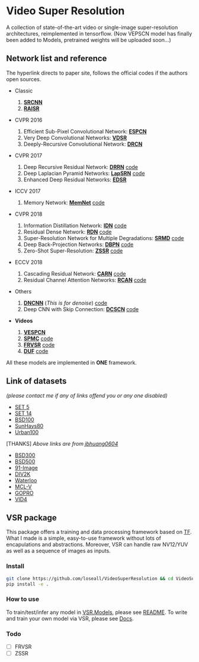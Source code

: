 # Video Super Resolution
A collection of state-of-the-art video or single-image super-resolution architectures, reimplemented in tensorflow.
(Now VEPSCN model has finally been added to Models, pretrained weights will be uploaded soon...)

## Network list and reference
The hyperlink directs to paper site, follows the official codes if the authors open sources.
- Classic

  1. [**SRCNN**](https://arxiv.org/abs/1501.00092)
  1. [**RAISR**](https://arxiv.org/abs/1606.01299)
  
- CVPR 2016

  1. Efficient Sub-Pixel Convolutional Network: [**ESPCN**](https://arxiv.org/abs/1609.05158)
  1. Very Deep Convolutional Networks: [**VDSR**](https://arxiv.org/abs/1511.04587)
  1. Deeply-Recursive Convolutional Network: [**DRCN**](https://arxiv.org/abs/1511.04491)
  
- CVPR 2017

  1. Deep Recursive Residual Network: [**DRRN**](http://cvlab.cse.msu.edu/pdfs/Tai_Yang_Liu_CVPR2017.pdf)
  [code](https://github.com/tyshiwo/DRRN_CVPR17)
  1. Deep Laplacian Pyramid Networks: [**LapSRN**](http://vllab.ucmerced.edu/wlai24/LapSRN/)
  [code](https://github.com/phoenix104104/LapSRN)
  1. Enhanced Deep Residual Networks: [**EDSR**](https://arxiv.org/abs/1707.02921)
  
- ICCV 2017

  1. Memory Network: [**MemNet**](https://arxiv.org/abs/1708.02209)
   [code](https://github.com/tyshiwo/MemNet)
   
- CVPR 2018

  1. Information Distillation Network: [**IDN**](https://arxiv.org/abs/1803.09454)
   [code](https://github.com/Zheng222/IDN-Caffe)
  1. Residual Dense Network: [**RDN**](https://arxiv.org/abs/1802.08797)
   [code](https://github.com/yulunzhang/RDN)
  1. Super-Resolution Network for Multiple Degradations: [**SRMD**](https://arxiv.org/abs/1712.06116)
   [code](https://github.com/cszn/SRMD)
  1. Deep Back-Projection Networks: [**DBPN**](https://arxiv.org/abs/1803.02735)
   [code](https://github.com/alterzero/DBPN-Pytorch)
  1. Zero-Shot Super-Resolution: [**ZSSR**](http://www.wisdom.weizmann.ac.il/~vision/zssr/)
   [code](https://github.com/assafshocher/ZSSR)
   
- ECCV 2018

  1. Cascading Residual Network: [**CARN**](https://arxiv.org/abs/1803.08664)
   [code](https://github.com/nmhkahn/CARN-pytorch)
  1. Residual Channel Attention Networks: [**RCAN**](https://arxiv.org/abs/1807.02758)
   [code](https://github.com/yulunzhang/RCAN)
   
- Others

  1. [**DNCNN**](http://ieeexplore.ieee.org/document/7839189/) (*This is for denoise*)
   [code](https://github.com/cszn/DnCNN)
  1. Deep CNN
with Skip Connection: [**DCSCN**](https://arxiv.org/abs/1707.05425)
   [code](https://github.com/jiny2001/dcscn-super-resolution)

- **Videos**

  1. [**VESPCN**](https://arxiv.org/abs/1611.05250)
  1. [**SPMC**](https://arxiv.org/abs/1704.02738)
  [code](https://github.com/jiangsutx/SPMC_VideoSR)
  1. [**FRVSR**](https://arxiv.org/abs/1801.04590)
  [code](https://github.com/msmsajjadi/FRVSR)
  1. [**DUF**](http://openaccess.thecvf.com/content_cvpr_2018/papers/Jo_Deep_Video_Super-Resolution_CVPR_2018_paper.pdf)
  [code](https://github.com/yhjo09/VSR-DUF)
  
All these models are implemented in **ONE** framework.

## Link of datasets
*(please contact me if any of links offend you or any one disabled)*
- [SET 5](https://uofi.box.com/shared/static/kfahv87nfe8ax910l85dksyl2q212voc.zip)
- [SET 14](https://uofi.box.com/shared/static/igsnfieh4lz68l926l8xbklwsnnk8we9.zip)
- [BSD100](https://uofi.box.com/shared/static/qgctsplb8txrksm9to9x01zfa4m61ngq.zip)
- [SunHays80](https://uofi.box.com/shared/static/rirohj4773jl7ef752r330rtqw23djt8.zip)
- [Urban100](https://uofi.box.com/shared/static/65upg43jjd0a4cwsiqgl6o6ixube6klm.zip)

[THANKS] *Above links are from [jbhuang0604](https://github.com/jbhuang0604/SelfExSR)*

- [BSD300](https://www2.eecs.berkeley.edu/Research/Projects/CS/vision/grouping/segbench/BSDS300-images.tgz)
- [BSD500](http://www.eecs.berkeley.edu/Research/Projects/CS/vision/grouping/BSR/BSR_bsds500.tgz)
- [91-Image](http://www.ifp.illinois.edu/~jyang29/codes/ScSR.rar)
- [DIV2K](https://data.vision.ee.ethz.ch/cvl/DIV2K/)
- [Waterloo](https://ece.uwaterloo.ca/~k29ma/exploration/)
- [MCL-V](http://mcl.usc.edu/mcl-v-database/)
- [GOPRO](https://github.com/SeungjunNah/DeepDeblur_release)
- [VID4](https://people.csail.mit.edu/celiu/CVPR2011/videoSR.zip)

## VSR package
This package offers a training and data processing framework based on [TF](https://www.tensorflow.org).
What I made is a simple, easy-to-use framework without lots of encapulations and abstractions.
Moreover, VSR can handle raw NV12/YUV as well as a sequence of images as inputs.

### Install
```bash
git clone https://github.com/loseall/VideoSuperResolution && cd VideoSuperResolution
pip install -e .
```

### How to use
To train/test/infer any model in [VSR.Models](./VSR/Models/__init__.py), please see [README](./Train/README.md).
To write and train your own model via VSR, please see [Docs](./Docs).

### Todo
- [ ] FRVSR
- [ ] ZSSR